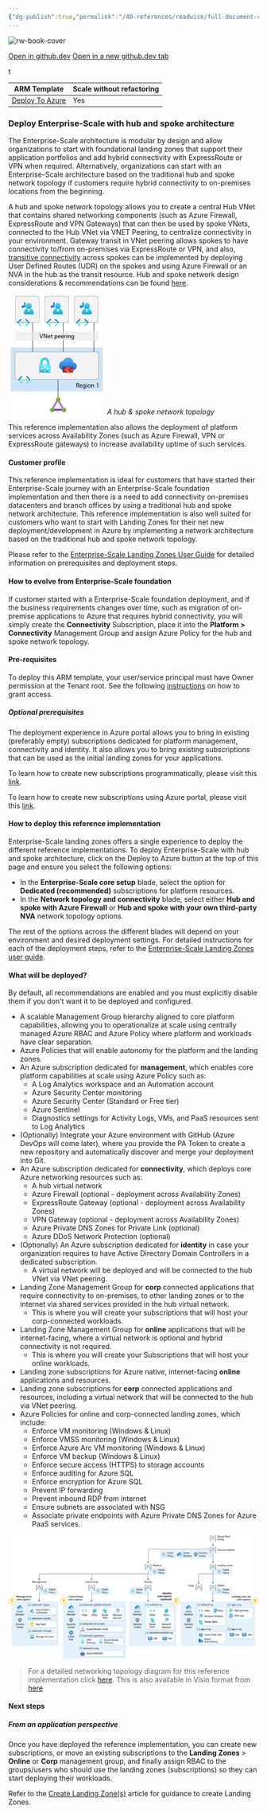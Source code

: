 ```yaml
---
{"dg-publish":true,"permalink":"/40-references/readwise/full-document-contents/enterprise-scale-readme-md-at-main-azure-enterprise-scale-git-hub/","tags":["rw/articles"]}
---
```


![rw-book-cover](https://opengraph.githubassets.com/7bcde7485579bd002693f53b69b9e4da52cba826db50fead1ef90a30b2d3dc95/Azure/Enterprise-Scale)

[Open in github.dev](https://github.dev/) [Open in a new github.dev tab](https://github.dev/) 

t

| ARM Template | Scale without refactoring |
| --- | --- |
| [Deploy To Azure](https://portal.azure.com/#blade/Microsoft_Azure_CreateUIDef/CustomDeploymentBlade/uri/https%3A%2F%2Fraw.githubusercontent.com%2FAzure%2FEnterprise-Scale%2Fmain%2FeslzArm%2FeslzArm.json/uiFormDefinitionUri/https%3A%2F%2Fraw.githubusercontent.com%2FAzure%2FEnterprise-Scale%2Fmain%2FeslzArm%2Feslz-portal.json) | Yes |

### Deploy Enterprise-Scale with hub and spoke architecture

The Enterprise-Scale architecture is modular by design and allow organizations to start with foundational landing zones that support their application portfolios and add hybrid connectivity with ExpressRoute or VPN when required. Alternatively, organizations can start with an Enterprise-Scale architecture based on the traditional hub and spoke network topology if customers require hybrid connectivity to on-premises locations from the beginning.

A hub and spoke network topology allows you to create a central Hub VNet that contains shared networking components (such as Azure Firewall, ExpressRoute and VPN Gateways) that can then be used by spoke VNets, connected to the Hub VNet via VNET Peering, to centralize connectivity in your environment. Gateway transit in VNet peering allows spokes to have connectivity to/from on-premises via ExpressRoute or VPN, and also, [transitive connectivity](https://azure.microsoft.com/blog/create-a-transit-vnet-using-vnet-peering/) across spokes can be implemented by deploying User Defined Routes (UDR) on the spokes and using Azure Firewall or an NVA in the hub as the transit resource. Hub and spoke network design considerations & recommendations can be found [here](https://learn.microsoft.com/azure/cloud-adoption-framework/ready/azure-best-practices/traditional-azure-networking-topology).

[![Hub & Spoke Network Topology](https://github.com/Azure/Enterprise-Scale/raw/main/docs/reference/adventureworks/media/hub-and-spoke-topology.png)](https://github.com/Azure/Enterprise-Scale/blob/main/docs/reference/adventureworks/media/hub-and-spoke-topology.png)
*A hub & spoke network topology*

This reference implementation also allows the deployment of platform services across Availability Zones (such as Azure Firewall, VPN or ExpressRoute gateways) to increase availability uptime of such services.

#### Customer profile

This reference implementation is ideal for customers that have started their Enterprise-Scale journey with an Enterprise-Scale foundation implementation and then there is a need to add connectivity on-premises datacenters and branch offices by using a traditional hub and spoke network architecture. This reference implementation is also well suited for customers who want to start with Landing Zones for their net new deployment/development in Azure by implementing a network architecture based on the traditional hub and spoke network topology.

Please refer to the [Enterprise-Scale Landing Zones User Guide](https://github.com/Azure/Enterprise-Scale/wiki/Deploying-Enterprise-Scale) for detailed information on prerequisites and deployment steps.

#### How to evolve from Enterprise-Scale foundation

If customer started with a Enterprise-Scale foundation deployment, and if the business requirements changes over time, such as migration of on-premise applications to Azure that requires hybrid connectivity, you will simply create the **Connectivity** Subscription, place it into the **Platform > Connectivity** Management Group and assign Azure Policy for the hub and spoke network topology.

#### Pre-requisites

To deploy this ARM template, your user/service principal must have Owner permission at the Tenant root. See the following [instructions](https://github.com/Azure/Enterprise-Scale/blob/main/docs/EnterpriseScale-Setup-azure.md) on how to grant access.

##### Optional prerequisites

The deployment experience in Azure portal allows you to bring in existing (preferably empty) subscriptions dedicated for platform management, connectivity and identity. It also allows you to bring existing subscriptions that can be used as the initial landing zones for your applications.

To learn how to create new subscriptions programmatically, please visit this [link](https://learn.microsoft.com/azure/cost-management-billing/manage/programmatically-create-subscription).

To learn how to create new subscriptions using Azure portal, please visit this [link](https://azure.microsoft.com/blog/create-enterprise-subscription-experience-in-azure-portal-public-preview/).

#### How to deploy this reference implementation

Enterprise-Scale landing zones offers a single experience to deploy the different reference implementations. To deploy Enterprise-Scale with hub and spoke architecture, click on the Deploy to Azure button at the top of this page and ensure you select the following options:

* In the **Enterprise-Scale core setup** blade, select the option for **Dedicated (recommended)** subscriptions for platform resources.
* In the **Network topology and connectivity** blade, select either **Hub and spoke with Azure Firewall** or **Hub and spoke with your own third-party NVA** network topology options.

The rest of the options across the different blades will depend on your environment and desired deployment settings. For detailed instructions for each of the deployment steps, refer to the [Enterprise-Scale Landing Zones user guide](https://github.com/Azure/Enterprise-Scale/wiki).

#### What will be deployed?

By default, all recommendations are enabled and you must explicitly disable them if you don't want it to be deployed and configured.

* A scalable Management Group hierarchy aligned to core platform capabilities, allowing you to operationalize at scale using centrally managed Azure RBAC and Azure Policy where platform and workloads have clear separation.
* Azure Policies that will enable autonomy for the platform and the landing zones.
* An Azure subscription dedicated for **management**, which enables core platform capabilities at scale using Azure Policy such as:
	+ A Log Analytics workspace and an Automation account
	+ Azure Security Center monitoring
	+ Azure Security Center (Standard or Free tier)
	+ Azure Sentinel
	+ Diagnostics settings for Activity Logs, VMs, and PaaS resources sent to Log Analytics
* (Optionally) Integrate your Azure environment with GitHub (Azure DevOps will come later), where you provide the PA Token to create a new repository and automatically discover and merge your deployment into Git.
* An Azure subscription dedicated for **connectivity**, which deploys core Azure networking resources such as:
	+ A hub virtual network
	+ Azure Firewall (optional - deployment across Availability Zones)
	+ ExpressRoute Gateway (optional - deployment across Availability Zones)
	+ VPN Gateway (optional - deployment across Availability Zones)
	+ Azure Private DNS Zones for Private Link (optional)
	+ Azure DDoS Network Protection (optional)
* (Optionally) An Azure subscription dedicated for **identity** in case your organization requires to have Active Directory Domain Controllers in a dedicated subscription.
	+ A virtual network will be deployed and will be connected to the hub VNet via VNet peering.
* Landing Zone Management Group for **corp** connected applications that require connectivity to on-premises, to other landing zones or to the internet via shared services provided in the hub virtual network.
	+ This is where you will create your subscriptions that will host your corp-connected workloads.
* Landing Zone Management Group for **online** applications that will be internet-facing, where a virtual network is optional and hybrid connectivity is not required.
	+ This is where you will create your Subscriptions that will host your online workloads.
* Landing zone subscriptions for Azure native, internet-facing **online** applications and resources.
* Landing zone subscriptions for **corp** connected applications and resources, including a virtual network that will be connected to the hub via VNet peering.
* Azure Policies for online and corp-connected landing zones, which include:
	+ Enforce VM monitoring (Windows & Linux)
	+ Enforce VMSS monitoring (Windows & Linux)
	+ Enforce Azure Arc VM monitoring (Windows & Linux)
	+ Enforce VM backup (Windows & Linux)
	+ Enforce secure access (HTTPS) to storage accounts
	+ Enforce auditing for Azure SQL
	+ Enforce encryption for Azure SQL
	+ Prevent IP forwarding
	+ Prevent inbound RDP from internet
	+ Ensure subnets are associated with NSG
	+ Associate private endpoints with Azure Private DNS Zones for Azure PaaS services.

[![Enterprise-Scale with connectivity](https://github.com/Azure/Enterprise-Scale/raw/main/docs/reference/adventureworks/media/es-hubspoke.png)](https://github.com/Azure/Enterprise-Scale/blob/main/docs/reference/adventureworks/media/es-hubspoke.png)

>  For a detailed networking topology diagram for this reference implementation click [here](https://github.com/Azure/Enterprise-Scale/blob/main/docs/wiki/media/es-hubspoke-nw.png). This is also available in Visio format from [here](https://raw.githubusercontent.com/microsoft/CloudAdoptionFramework/master/ready/enterprise-scale-architecture.vsdx)
> 
>  

#### Next steps

##### From an application perspective

Once you have deployed the reference implementation, you can create new subscriptions, or move an existing subscriptions to the **Landing Zones** > **Online** or **Corp** management group, and finally assign RBAC to the groups/users who should use the landing zones (subscriptions) so they can start deploying their workloads.

Refer to the [Create Landing Zone(s)](https://github.com/Azure/Enterprise-Scale/blob/main/docs/EnterpriseScale-Deploy-landing-zones.md) article for guidance to create Landing Zones.

